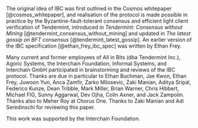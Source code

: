 The original idea of IBC was first outlined in the Cosmos whitepaper [@cosmos_whitepaper], and realisation of the protocol is made possible in practice by the Byzantine-fault-tolerant consensus and efficient light client verification of Tendermint, introduced in *Tendermint: Consensus without Mining* [@tendermint_consensus_without_mining] and updated in *The latest gossip on BFT consensus* [@tendermint_latest_gossip]. An earlier version of the IBC specification [@ethan_frey_ibc_spec] was written by Ethan Frey.

Many current and former employees of All in Bits (dba Tendermint Inc.), Agoric Systems, the Interchain Foundation, Informal Systems, and Interchain GmbH participated in brainstorming and reviews of the IBC protocol. Thanks are due in particular to Ethan Buchman, Jae Kwon, Ethan Frey, Juwoon Yun, Anca Zamfir, Zarko Milosevic, Zaki Manian, Aditya Sripal, Federico Kunze, Dean Tribble, Mark Miller, Brian Warner, Chris Hibbert, Michael FIG, Sunny Aggarwal, Dev Ojha, Colin Axner, and Jack Zampolin. Thanks also to Meher Roy at Chorus One. Thanks to Zaki Manian and Adi Seredinschi for reviewing this paper.

This work was supported by the Interchain Foundation.
